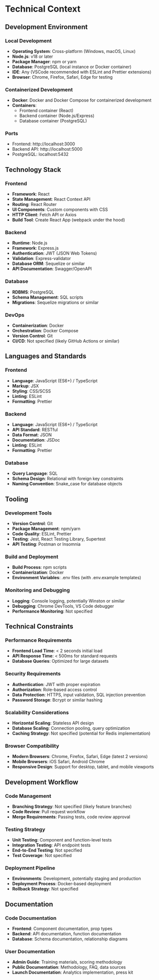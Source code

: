 # Technical Context

## Development Environment

### Local Development
- **Operating System**: Cross-platform (Windows, macOS, Linux)
- **Node.js**: v18 or later
- **Package Manager**: npm or yarn
- **Database**: PostgreSQL (local instance or Docker container)
- **IDE**: Any (VSCode recommended with ESLint and Prettier extensions)
- **Browser**: Chrome, Firefox, Safari, Edge for testing

### Containerized Development
- **Docker**: Docker and Docker Compose for containerized development
- **Containers**:
  - Frontend container (React)
  - Backend container (Node.js/Express)
  - Database container (PostgreSQL)

### Ports
- Frontend: http://localhost:3000
- Backend API: http://localhost:5000
- PostgreSQL: localhost:5432

## Technology Stack

### Frontend
- **Framework**: React
- **State Management**: React Context API
- **Routing**: React Router
- **UI Components**: Custom components with CSS
- **HTTP Client**: Fetch API or Axios
- **Build Tool**: Create React App (webpack under the hood)

### Backend
- **Runtime**: Node.js
- **Framework**: Express.js
- **Authentication**: JWT (JSON Web Tokens)
- **Validation**: Express-validator
- **Database ORM**: Sequelize or similar
- **API Documentation**: Swagger/OpenAPI

### Database
- **RDBMS**: PostgreSQL
- **Schema Management**: SQL scripts
- **Migrations**: Sequelize migrations or similar

### DevOps
- **Containerization**: Docker
- **Orchestration**: Docker Compose
- **Version Control**: Git
- **CI/CD**: Not specified (likely GitHub Actions or similar)

## Languages and Standards

### Frontend
- **Language**: JavaScript (ES6+) / TypeScript
- **Markup**: JSX
- **Styling**: CSS/SCSS
- **Linting**: ESLint
- **Formatting**: Prettier

### Backend
- **Language**: JavaScript (ES6+) / TypeScript
- **API Standard**: RESTful
- **Data Format**: JSON
- **Documentation**: JSDoc
- **Linting**: ESLint
- **Formatting**: Prettier

### Database
- **Query Language**: SQL
- **Schema Design**: Relational with foreign key constraints
- **Naming Convention**: Snake_case for database objects

## Tooling

### Development Tools
- **Version Control**: Git
- **Package Management**: npm/yarn
- **Code Quality**: ESLint, Prettier
- **Testing**: Jest, React Testing Library, Supertest
- **API Testing**: Postman or Insomnia

### Build and Deployment
- **Build Process**: npm scripts
- **Containerization**: Docker
- **Environment Variables**: .env files (with .env.example templates)

### Monitoring and Debugging
- **Logging**: Console logging, potentially Winston or similar
- **Debugging**: Chrome DevTools, VS Code debugger
- **Performance Monitoring**: Not specified

## Technical Constraints

### Performance Requirements
- **Frontend Load Time**: < 2 seconds initial load
- **API Response Time**: < 500ms for standard requests
- **Database Queries**: Optimized for large datasets

### Security Requirements
- **Authentication**: JWT with proper expiration
- **Authorization**: Role-based access control
- **Data Protection**: HTTPS, input validation, SQL injection prevention
- **Password Storage**: Bcrypt or similar hashing

### Scalability Considerations
- **Horizontal Scaling**: Stateless API design
- **Database Scaling**: Connection pooling, query optimization
- **Caching Strategy**: Not specified (potential for Redis implementation)

### Browser Compatibility
- **Modern Browsers**: Chrome, Firefox, Safari, Edge (latest 2 versions)
- **Mobile Browsers**: iOS Safari, Android Chrome
- **Responsive Design**: Support for desktop, tablet, and mobile viewports

## Development Workflow

### Code Management
- **Branching Strategy**: Not specified (likely feature branches)
- **Code Review**: Pull request workflow
- **Merge Requirements**: Passing tests, code review approval

### Testing Strategy
- **Unit Testing**: Component and function-level tests
- **Integration Testing**: API endpoint tests
- **End-to-End Testing**: Not specified
- **Test Coverage**: Not specified

### Deployment Pipeline
- **Environments**: Development, potentially staging and production
- **Deployment Process**: Docker-based deployment
- **Rollback Strategy**: Not specified

## Documentation

### Code Documentation
- **Frontend**: Component documentation, prop types
- **Backend**: API documentation, function documentation
- **Database**: Schema documentation, relationship diagrams

### User Documentation
- **Admin Guide**: Training materials, scoring methodology
- **Public Documentation**: Methodology, FAQ, data sources
- **Launch Documentation**: Analytics implementation, press kit
